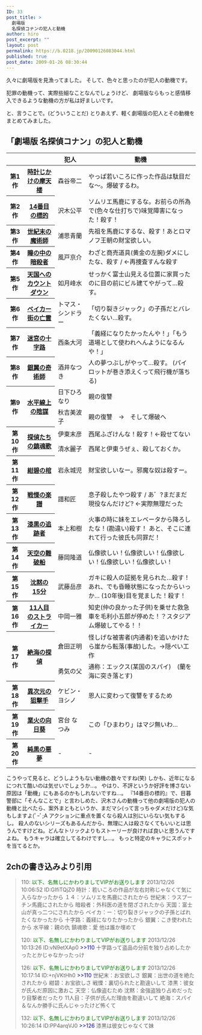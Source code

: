 ```yaml
---
ID: 33
post_title: >
  劇場版
  名探偵コナンの犯人と動機
author: hiro
post_excerpt: ""
layout: post
permalink: https://b.0218.jp/20090126083044.html
published: true
post_date: 2009-01-26 08:30:44
---
```

久々に劇場版を見漁ってました。
そして、色々と思ったのが犯人の動機です。

犯罪の動機って、実際些細なことなんでしょうけど、
劇場版ならもっと感情移入できるような動機の方が私は好ましいです。

と、言うことで。<span class="muted">(どういうことだ)</span>
とりあえず、軽く劇場版の犯人とその動機をまとめてみました。
<!--more-->
<h2>「劇場版 名探偵コナン」の<strong>犯人と動機</strong></h2>

<table class="table table-bordered table-movie-list" style="">
<thead><tr><th></th><th></th>
<th>犯人</th>
<th>動機</th></tr>
</thead>
<tbody>
<tr>
<th>第1作</th>
<th><a href="http://ja.wikipedia.org/wiki/%E5%90%8D%E6%8E%A2%E5%81%B5%E3%82%B3%E3%83%8A%E3%83%B3_%E6%99%82%E8%A8%88%E3%81%98%E3%81%8B%E3%81%91%E3%81%AE%E6%91%A9%E5%A4%A9%E6%A5%BC">時計じかけの摩天楼</a></th>
<td>森谷帝二</td>
<td>やっぱ若いころに作った作品は駄目だな～。爆破するわ。</td>
</tr>
<tr>
<th>第2作</th>
<th><a href="http://ja.wikipedia.org/wiki/%E5%90%8D%E6%8E%A2%E5%81%B5%E3%82%B3%E3%83%8A%E3%83%B3_14%E7%95%AA%E7%9B%AE%E3%81%AE%E6%A8%99%E7%9A%84">14番目の標的</a></th>
<td>沢木公平</td>
<td>ソムリエ馬鹿にするな。お前らの所為で(色々な仕打ちで)味覚障害になった！殺す！</td>
</tr>
<tr>
<th>第3作</th>
<th><a href="http://ja.wikipedia.org/wiki/%E5%90%8D%E6%8E%A2%E5%81%B5%E3%82%B3%E3%83%8A%E3%83%B3_%E4%B8%96%E7%B4%80%E6%9C%AB%E3%81%AE%E9%AD%94%E8%A1%93%E5%B8%AB">世紀末の魔術師</a></th>
<td>浦思青蘭</td>
<td>先祖を馬鹿にするな、殺す！あとロマノフ王朝の財宝欲しい。</td>
</tr>
<tr>
<th>第4作</th>
<th><a href="http://ja.wikipedia.org/wiki/%E5%90%8D%E6%8E%A2%E5%81%B5%E3%82%B3%E3%83%8A%E3%83%B3_%E7%9E%B3%E3%81%AE%E4%B8%AD%E3%81%AE%E6%9A%97%E6%AE%BA%E8%80%85">瞳の中の暗殺者</a></th>
<td>風戸京介</td>
<td>わざと商売道具(黄金の左腕)ダメにしたな、殺す / ←再捜査すんな殺す</td>
</tr>
<tr>
<th>第5作</th>
<th><a href="http://ja.wikipedia.org/wiki/%E5%90%8D%E6%8E%A2%E5%81%B5%E3%82%B3%E3%83%8A%E3%83%B3_%E5%A4%A9%E5%9B%BD%E3%81%B8%E3%81%AE%E3%82%AB%E3%82%A6%E3%83%B3%E3%83%88%E3%83%80%E3%82%A6%E3%83%B3">天国へのカウントダウン</a></th>
<td>如月峰水</td>
<td>せっかく富士山見える位置に家買ったのに目の前にビル建てやがって…殺す。</td>
</tr>
<tr>
<th>第6作</th>
<th><a href="http://ja.wikipedia.org/wiki/%E5%90%8D%E6%8E%A2%E5%81%B5%E3%82%B3%E3%83%8A%E3%83%B3_%E3%83%99%E3%82%A4%E3%82%AB%E3%83%BC%E8%A1%97%E3%81%AE%E4%BA%A1%E9%9C%8A">ベイカー街の亡霊</a></th>
<td>トマス・シンドラー</td>
<td>「切り裂きジャック」の子孫だとバレたくない…殺す。</td>
</tr>
<tr>
<th>第7作</th>
<th><a href="http://ja.wikipedia.org/wiki/%E5%90%8D%E6%8E%A2%E5%81%B5%E3%82%B3%E3%83%8A%E3%83%B3_%E8%BF%B7%E5%AE%AE%E3%81%AE%E5%8D%81%E5%AD%97%E8%B7%AF">迷宮の十字路</a></th>
<td>西条大河</td>
<td>「義経になりたかったんや！」「もう道場として使われへんようになるんや！」</td>
</tr>
<tr>
<th>第8作</th>
<th><a href="http://ja.wikipedia.org/wiki/%E5%90%8D%E6%8E%A2%E5%81%B5%E3%82%B3%E3%83%8A%E3%83%B3_%E9%8A%80%E7%BF%BC%E3%81%AE%E5%A5%87%E8%A1%93%E5%B8%AB">銀翼の奇術師</a></th>
<td>酒井なつき</td>
<td>人の夢つぶしがやって…殺す。
(パイロットが巻き添えくって飛行機が落ちる)</td>
</tr>
<tr>
<th rowspan="2">第9作</th>
<th rowspan="2"><a href="http://ja.wikipedia.org/wiki/%E5%90%8D%E6%8E%A2%E5%81%B5%E3%82%B3%E3%83%8A%E3%83%B3_%E6%B0%B4%E5%B9%B3%E7%B7%9A%E4%B8%8A%E3%81%AE%E9%99%B0%E8%AC%80">水平線上の陰謀</a></th>
<td>日下ひろなり</td>
<td>親の復讐</td>
</tr>
<tr>
<td>秋吉美波子</td>
<td>親の復讐　→　そして爆破へ</td>
</tr>
<tr>
<th rowspan="2">第10作</th>
<th rowspan="2"><a href="http://ja.wikipedia.org/wiki/%E5%90%8D%E6%8E%A2%E5%81%B5%E3%82%B3%E3%83%8A%E3%83%B3_%E6%8E%A2%E5%81%B5%E3%81%9F%E3%81%A1%E3%81%AE%E9%8E%AE%E9%AD%82%E6%AD%8C">探偵たちの鎮魂歌</a></th>
<td>伊東末彦</td>
<td>西尾ふざけんな！殺す！←殺せてない</td>
</tr>
<tr>
<td>清水麗子</td>
<td>西尾と伊東うぜぇ、殺しておくか。</td>
</tr>
<tr>
<th>第11作</th>
<th><a href="http://ja.wikipedia.org/wiki/%E5%90%8D%E6%8E%A2%E5%81%B5%E3%82%B3%E3%83%8A%E3%83%B3_%E7%B4%BA%E7%A2%A7%E3%81%AE%E6%A3%BA">紺碧の棺</a></th>
<td>岩永城児</td>
<td>財宝欲しいなー。邪魔な奴は殺すー。</td>
</tr>
<tr>
<th>第12作</th>
<th><a href="http://ja.wikipedia.org/wiki/%E5%90%8D%E6%8E%A2%E5%81%B5%E3%82%B3%E3%83%8A%E3%83%B3_%E6%88%A6%E6%85%84%E3%81%AE%E6%A5%BD%E8%AD%9C">戦慄の楽譜</a></th>
<td>譜和匠</td>
<td>息子殺したやつ殺す / あ゛?まだまだ現役なんだけど? ←実際無理だった</td>
</tr>
<tr>
<th>第13作</th>
<th><a href="http://ja.wikipedia.org/wiki/%E5%90%8D%E6%8E%A2%E5%81%B5%E3%82%B3%E3%83%8A%E3%83%B3_%E6%BC%86%E9%BB%92%E3%81%AE%E8%BF%BD%E8%B7%A1%E8%80%85">漆黒の追跡者</a></th>
<td>本上和樹</td>
<td>火事の時に妹をエレベータから降ろしたな！(勘違い)殺す！
あと、そこに連れて行った彼氏も同罪だ！</td>
</tr>
<tr>
<th>第14作</th>
<th><a href="http://ja.wikipedia.org/wiki/%E5%90%8D%E6%8E%A2%E5%81%B5%E3%82%B3%E3%83%8A%E3%83%B3_%E5%A4%A9%E7%A9%BA%E3%81%AE%E9%9B%A3%E7%A0%B4%E8%88%B9">天空の難破船</a></th>
<td>藤岡隆道</td>
<td>仏像欲しい！仏像欲しい！仏像欲しい！仏像欲しい！仏像欲しい！</td>
</tr>
<tr>
<th>第15作</th>
<th><a href="http://ja.wikipedia.org/wiki/%E5%90%8D%E6%8E%A2%E5%81%B5%E3%82%B3%E3%83%8A%E3%83%B3_%E6%B2%88%E9%BB%99%E3%81%AE15%E5%88%86">沈黙の15分</a></th>
<td>武藤岳彦</td>
<td>ガキに殺人の証拠を見られた…殺す！　あれ、でも昏睡状態になったからいっか…
(10年後)目を覚ました！殺す！</td>
</tr>
<tr>
<th>第16作</th>
<th><a href="http://ja.wikipedia.org/wiki/%E5%90%8D%E6%8E%A2%E5%81%B5%E3%82%B3%E3%83%8A%E3%83%B3_11%E4%BA%BA%E7%9B%AE%E3%81%AE%E3%82%B9%E3%83%88%E3%83%A9%E3%82%A4%E3%82%AB%E3%83%BC">11人目のストライカー</a></th>
<td>中岡一雅</td>
<td>知史(仲の良かった子供)を乗せた救急車を毛利小五郎が停めた！？スタジアム爆破してやる！！</td>
</tr>
<tr>
<th rowspan="2">第17作</th>
<th rowspan="2"><a href="http://ja.wikipedia.org/wiki/%E5%90%8D%E6%8E%A2%E5%81%B5%E3%82%B3%E3%83%8A%E3%83%B3_%E7%B5%B6%E6%B5%B7%E3%81%AE%E6%8E%A2%E5%81%B5">絶海の探偵</a></th>
<td>倉田正明</td>
<td>怪しげな被害者(内通者)を追いかけたら崖から転落(事故)した。→隠ぺい工作</td>
</tr>
<tr>
<td>勇気の父</td>
<td>通称：エックス(某国のスパイ)　(蘭を海に突き落とす)</td>
</tr>
<tr>
<th>第18作</th>
<th><a href="http://ja.wikipedia.org/wiki/%E5%90%8D%E6%8E%A2%E5%81%B5%E3%82%B3%E3%83%8A%E3%83%B3_%E7%95%B0%E6%AC%A1%E5%85%83%E3%81%AE%E7%8B%99%E6%92%83%E6%89%8B">異次元の狙撃手</a></th>
<td>ケビン・ヨシノ</td>
<td>恩人に変わって復讐をするため</td>
</tr>
<tr>
<th>第19作</th>
<th><a href="https://ja.wikipedia.org/wiki/%E5%90%8D%E6%8E%A2%E5%81%B5%E3%82%B3%E3%83%8A%E3%83%B3_%E6%A5%AD%E7%81%AB%E3%81%AE%E5%90%91%E6%97%A5%E8%91%B5">業火の向日葵</a></th>
<td>宮台 なつみ</td>
<td>この「ひまわり」はマジ無いわ…</td>
</tr>
<th>第20作</th>
<th><a href="https://ja.wikipedia.org/wiki/名探偵コナン_純黒の悪夢">純黒の悪夢</a></th>
<td>-</td>
<td>-</td>
</tr>
</tbody>
</table>

<p class="hide">こうやって見ると、どうしようもない動機の数々ですね(笑)
しかも、近年になるにつれて酷いのは気せいでしょうか…。
やはり、不評というか好評を博さない原因は「動機」にもあるのかもしれないですね…。
『14番目の標的』で、目暮警部に「そんなことで」と言わしめた、沢木さんの動機って他の劇場版の犯人の動機と比べたら、案外まともというか、まだマシ(って言っちゃダメだけど)な気もしますよ(ﾟｰﾟ;A
アクションに重点を置くなら殺人は別にいらない気もするし。
殺人のないシリーズもあるんだから、無理に人は殺さなくてもいいとは思うんですけどね。どんなトリックよりもストーリーが良ければ良いと思うんですよね。
もうキャラは確立してるわけですし…。
もっと特定のキャラにスポットを当てるとか。</p>

<h2>2chの書き込みより引用</h2>
<blockquote>110: <span style="color: green;">以下、名無しにかわりましてVIPがお送りします</span> 2013/12/26 10:06:52 ID:GIfiTQjZ0
時計：若いころの作品が左右対称じゃなくて気に入らなかったから
１４：ソムリエを馬鹿にされたから
世紀末：ラスプーチン馬鹿にされたから
暗殺者：外科医の道を閉ざされたから
天国：富士山が真っ二つにされたから
ベイカ：ー：切り裂きジャックの子孫とばれたくなかったから
十字路：義経になりたかったから
銀翼：こき使われたから
水平線：親の仇
鎮魂歌：愛
他は誰か埋めて

120: <span style="color: green;">以下、名無しにかわりましてVIPがお送りします</span> 2013/12/26 10:13:26 ID:vN9etXAp0
<span style="color: mediumblue;">&gt;&gt;110</span>
十字路って盗品の分前を独り占めしたかったとかじゃなかったっけ

126: <span style="color: green;">以下、名無しにかわりましてVIPがお送りします</span> 2013/12/26 10:17:14 ID:+njVKtHh0
<span style="color: mediumblue;">&gt;&gt;110</span>
世紀末：お宝欲しさ
銀翼：出世の道を絶たされたから
紺碧：お宝欲しさ
戦慄：裏切られたと勘違いして
漆黒：彼女が氏んだ原因に激おこ
天空：仏像盗むため
沈黙：金強盗独り占めだったり目撃者だったり
11人目：子供が氏んだ理由を勘違いして
絶海：スパイ＆なんか勝手に氏んじゃったけど怖くて

132: <span style="color: green;">以下、名無しにかわりましてVIPがお送りします</span> 2013/12/26 10:26:14 ID:PP4arqVJ0
<span style="color: mediumblue;">&gt;&gt;126</span>
漆黒は彼女じゃなくて妹</blockquote>